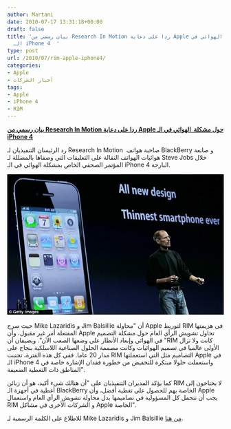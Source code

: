 ```yaml
---
author: Martani
date: 2010-07-17 13:31:18+00:00
draft: false
title: 'بيان رسمي من Research In Motion ردا على دعاية Apple حول مشكلة  الهوائي في
  الـ iPhone 4  '
type: post
url: /2010/07/rim-apple-iphone4/
categories:
- Apple
- أخبار الشركات
tags:
- Apple
- iPhone 4
- RIM
---
```


[**بيان رسمي من Research In Motion ردا على دعاية Apple حول مشكلة  الهوائي في الـ iPhone 4**](https://www.it-scoop.com/2010/07/rim-apple-iphone4/)


رد الرئيسان التنفيذيان لـ Research In Motion  صاحبة هواتف BlackBerry و صانعة هوائيات الهواتف النقالة على التعليقات التي وصفاها بالمضللة لـ Steve Jobs خلال المؤتمر الصحفي الخاص بمشكلة الهوائي في الـ iPhone 4 البارحة.


![iphone 4](article-1284731-09EF5C0F000005DC-854_634x410.jpg)



حيث صرح Mike Lazaridis و Jim Balsillie أن "محاولة Apple لتوريط RIM في هزيمتها المفتعلة أمر غير مقبول، وأن Apple تحاول تشويش الرأي العام حول مشكلة التصميم في الهوائي وإبعاد الأنظار على وضعها الصعب الآن". ويضيفان أن "RIM كانت ولا تزال الأولى عالميا في تصميم الهوائيات وكانت مصممة الحلول الصناعية اللاسلكية بنجاح على مدار 20 عاما. ففي كل هذه الفترة، تجنبت RIM التصاميم مثل التي استعملتها Apple في الـ iPhone 4 واستعملت حلولا مبتكرة للتخفيض من خطورة فقدان الإشارة خاصة في المناطق ذات التغطية الضعيفة".

كما يؤكد المديران التنفيذيان على "أن هنالك شيء أكيد، هو أن زبائن RIM لا يحتاجون إلى أغطية في أجهزة الـ BlackBerry الخاصة بهم للحصول على تغطية أفضل، وأن Apple يجب أن تتحمل كل المسؤولية في تصاميمها بدل محاولة تشويش الرأي العام واستعمال RIM و الشركات الأخرى في مشاكل Apple الخاصة".

للاطلاع على الكلمة الرسمية لـ Mike Lazaridis و Jim Balsillie [من هنا](http://crackberry.com/rim-official-statment-response-apples-iphone-4-antenna-propaganda).
